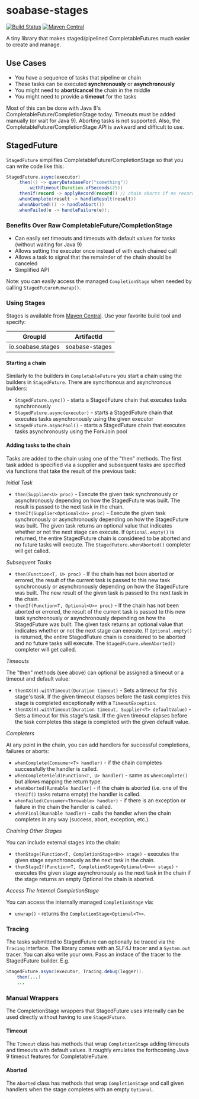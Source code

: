 # soabase-stages

[![Build Status](https://travis-ci.org/soabase/soabase-stages.svg?branch=master)](https://travis-ci.org/soabase/soabase-stages)
[![Maven Central](https://img.shields.io/maven-central/v/io.soabase.stages/soabase-stages.svg)](http://search.maven.org/#search%7Cga%7C1%7Csoabase-stages)

A tiny library that makes staged/pipelined CompletableFutures much easier to create and manage.

## Use Cases

- You have a sequence of tasks that pipeline or chain
- These tasks can be executed **synchronously** or **asynchronously**
- You might need to **abort/cancel** the chain in the middle
- You might need to provide a **timeout** for the tasks

Most of this can be done with Java 8's CompletableFuture/CompletionStage today. Timeouts
must be added manually (or wait for Java 9). Aborting tasks is not supported. Also, the
CompletableFuture/CompletionStage API is awkward and difficult to use.

## StagedFuture

`StagedFuture` simplifies CompletableFuture/CompletionStage so that you can write code like this:

```java
StagedFuture.async(executor)
    .then(() -> queryDatabaseFor("something"))
        .withTimeout(Duration.ofSeconds(25))
    .thenIf(record -> applyRecord(record)) // chain aborts if no record found
    .whenComplete(result -> handleResult(result))
    .whenAborted(() -> handleAbort())
    .whenFailed(e -> handleFailure(e));
``` 

### Benefits Over Raw CompletableFuture/CompletionStage

- Can easily set timeouts and timeouts with default values for tasks (without waiting for Java 9)
- Allows setting the executor once instead of with each chained call
- Allows a task to signal that the remainder of the chain should be canceled
- Simplified API

Note: you can easily access the managed `CompletionStage` when needed by calling `StagedFuture#unwrap()`.

### Using Stages

Stages is available from [Maven Central](http://search.maven.org/#search%7Cga%7C1%7Csoabase-stages). Use your favorite build tool and specify:

| GroupId | ArtifactId |
|---------|------------|
| io.soabase.stages | soabase-stages |

#### Starting a chain

Similarly to the builders in `CompletableFuture` you start a chain using the builders in `StagedFuture`. There are syncrhonous and asynchronous builders:

- `StagedFuture.sync()` - starts a StagedFuture chain that executes tasks synchronously
- `StagedFuture.async(executor)` - starts a StagedFuture chain that executes tasks asynchronously using the given executor
- `StagedFuture.asyncPool()` - starts a StagedFuture chain that executes tasks asynchronously using the ForkJoin pool

#### Adding tasks to the chain

Tasks are added to the chain using one of the "then" methods. The first task added is specified via a supplier and subsequent tasks are specified via functions that take the result of the previous task:

_Initial Task_

- `then(Supplier<U> proc)` - Execute the given task synchronously or asynchronously depending on how the StagedFuture was built. The result is passed to the next task in the chain.
- `thenIf(Supplier<Optional<U>> proc)` - Execute the given task synchronously or asynchronously depending on how the StagedFuture was built. The given task returns an optional value that indicates whether or not the next stage can execute. If `Optional.empty()` is returned, the entire StagedFuture chain is considered to be aborted and no future tasks will execute. The `StagedFuture.whenAborted()` completer will get called.

_Subsequent Tasks_

- `then(Function<T, U> proc)` - If the chain has not been aborted or errored, the result of the current task is passed to this new task synchronously or asynchronously depending on how the StagedFuture was built. The new result of the given task is passed to the next task in the chain.
- `thenIf(Function<T, Optional<U>> proc)` - If the chain has not been aborted or errored, the result of the current task is passed to this new task synchronously or asynchronously depending on how the StagedFuture was built. The given task returns an optional value that indicates whether or not the next stage can execute. If `Optional.empty()` is returned, the entire StagedFuture chain is considered to be aborted and no future tasks will execute. The `StagedFuture.whenAborted()` completer will get called.

_Timeouts_

The "then" methods (see above) can optional be assigned a timeout or a timeout and default value:

- `thenXX(X).withTimeout(Duration timeout)` - Sets a timeout for this stage's task. If the given timeout elapses before the task completes this stage is completed exceptionally with a `TimeoutException`.
- `thenXX(X).withTimeout(Duration timeout, Supplier<T> defaultValue)` - Sets a timeout for this stage's task. If the given timeout elapses before the task completes this stage is completed with the given default value.

_Completers_

At any point in the chain, you can add handlers for successful completions, failures or aborts:

- `whenComplete(Consumer<T> handler)` - if the chain completes successfully the handler is called.
- `whenCompleteYield(Function<T, U> handler)` - same as `whenComplete()` but allows mapping the return type.
- `whenAborted(Runnable handler)` - if the chain is aborted (i.e. one of the `thenIf()` tasks returns empty) the handler is called.
- `whenFailed(Consumer<Throwable> handler)` - if there is an exception or failure in the chain the handler is called.
- `whenFinal(Runnable handler)` - calls the handler when the chain completes in any way (success, abort, exception, etc.).

_Chaining Other Stages_

You can include external stages into the chain:

- `thenStage(Function<T, CompletionStage<U>> stage)` - executes the given stage asynchronously as the next task in the chain.
- `thenStageIf(Function<T, CompletionStage<Optional<U>>> stage)` - executes the given stage asynchronously as the next task in the chain if the stage returns an empty Optional the chain is aborted.

_Access The Internal CompletionStage_

You can access the internally managed `CompletionStage` via:

- `unwrap()` - returns the `CompletionStage<Optional<T>>`.

### Tracing

The tasks submitted to StagedFuture can optionally be traced via the `Tracing` interface. The library comes with an SLF4J tracer and a `System.out` tracer. You can also write your own. Pass an instace of the tracer to the StagedFuture builder. E.g.

```java
StagedFuture.async(executor, Tracing.debug(logger)).
    then(...)
    ...
```

### Manual Wrappers

The CompletionStage wrappers that StagedFuture uses internally can be used directly without having to use `StagedFuture`.

#### Timeout

The `Timeout` class has methods that wrap `CompletionStage` adding timeouts and timeouts with default values. It roughly emulates the forthcoming Java 9 timeout features for CompletableFuture.

#### Aborted

The `Aborted` class has methods that wrap `CompletionStage` and call given handlers when the stage completes with an empty `Optional`.
